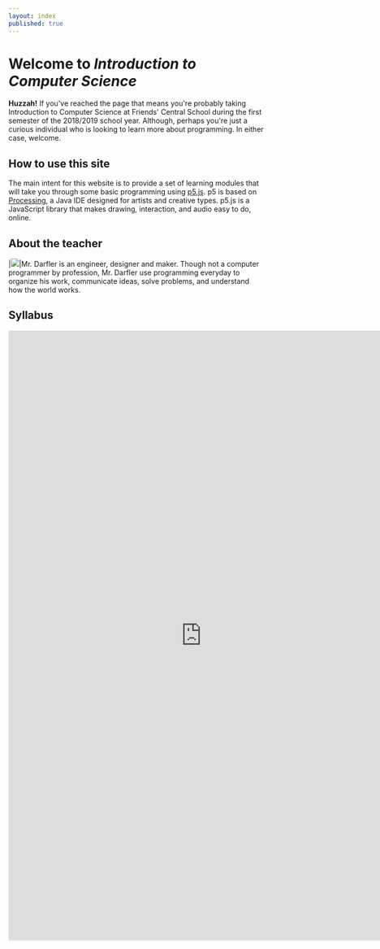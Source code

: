 ```yaml
---
layout: index
published: true
---
```


# Welcome to _Introduction to Computer Science_

**Huzzah!** If you've reached the page that means you're probably taking Introduction to Computer Science at Friends' Central School during the first semester of the 2018/2019 school year. Although, perhaps you're just a curious individual who is looking to learn more about programming. In either case, welcome.

## How to use this site

The main intent for this website is to provide a set of learning modules that will take you through some basic programming using [p5.js](http://www.p5js.org). p5 is based on [Processing](http://www.processing.org), a Java IDE designed for artists and creative types. p5.js is a JavaScript library that makes drawing, interaction, and audio easy to do, online.

## About the teacher

|![]({{site.baseurl}}/img/mdarfler_small.jpg)|Mr. Darfler is an engineer, designer and maker. Though not a computer programmer by profession, Mr. Darfler use programming everyday to organize his work, communicate ideas, solve problems, and understand how the world works.


## Syllabus
<iframe width="760" frameborder="0" height="1200" src="https://docs.google.com/document/d/e/2PACX-1vTnNiI85SxwytLLwded3NG1CxhXm_GtoL0CUkPuUDFbeicH7Q7DRcTFUxCxuJUDv7-F05xvGqlQKJgT/pub?embedded=true"></iframe>
